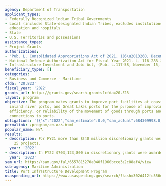 ```yaml
---
agency: Department of Transportation
applicant_types:
- Federally Recognized lndian Tribal Governments
- Local (includes State-designated lndian Tribes, excludes institutions of higher
  education and hospitals
- State
- U.S. Territories and possessions
assistance_types:
- Project Grants
authorizations:
- "Pub. L. Consolidated Appropriations Act of 2021, 116\u2013260, December 27,2020."
- National Defense Authorization Act for Fiscal Year 2021, L, 116-283 Jan 1, 2021.
- Infrastructure Investment and Jobs Act, (Pub. L.117-58, November 15, 2021).
beneficiary_types: []
categories:
- Business and Commerce - Maritime
cfda: '20.823'
fiscal_year: '2022'
grants_url: https://grants.gov/search-grants?cfda=20.823
layout: program
objective: The program makes grants to improve port facilities at coastal seaports,
  inland river ports, and Great Lakes ports for the purpose of improving the safety,
  efficiency, or reliability of the movement of goods through ports and intermodal
  connections to ports.
obligations: '[{"x":"2022","sam_estimate":0.0,"sam_actual":684309998.0,"usa_spending_actual":195797993.0},{"x":"2023","sam_estimate":662203512.0,"sam_actual":0.0,"usa_spending_actual":109016444.77},{"x":"2024","sam_estimate":0.0,"sam_actual":0.0,"usa_spending_actual":1397988.23}]'
permalink: /program/20.823.html
popular_name: N/A
results:
- description: For FY21 more than $240 million discretionary grants were awarded for
    25 projects.
  year: '2022'
- description: In FY22 $703,123,800 in discretionary grants were awarded for 41 projects.
  year: '2023'
sam_url: https://sam.gov/fal/6557813270a040f1960bcce3e2c88af4/view
sub-agency: Maritime Administration
title: Port Infrastructure Development Program
usaspending_url: https://www.usaspending.gov/search/?hash=302d412fc556ecfaeeecb16d4c22fff0
---
```

